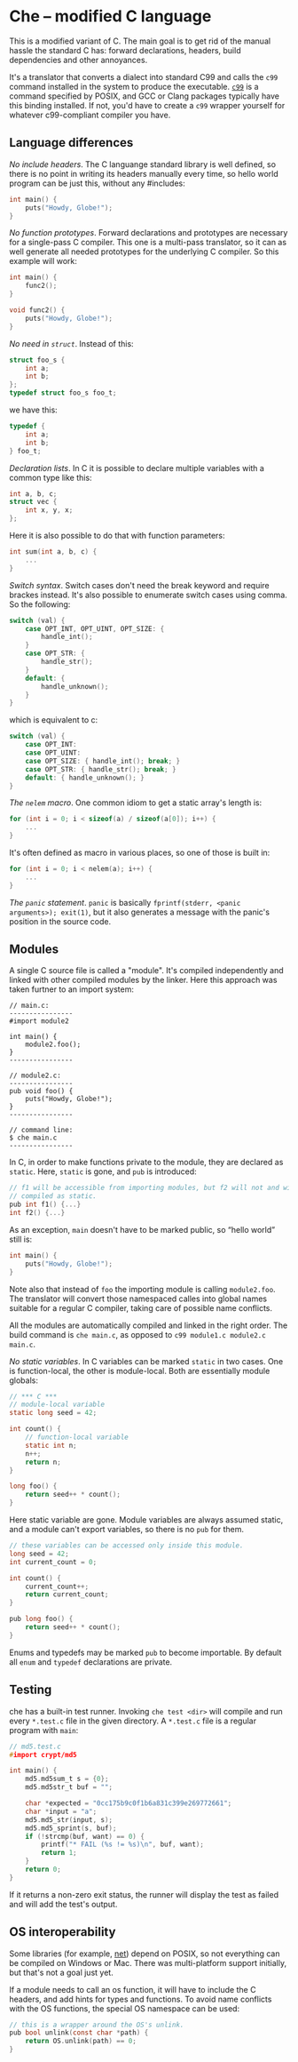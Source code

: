# Che – modified C language

This is a modified variant of C. The main goal is to get rid of the manual
hassle the standard C has: forward declarations, headers, build dependencies
and other annoyances.

It's a translator that converts a dialect into standard C99 and calls the
`c99` command installed in the system to produce the executable.
[`c99`](http://pubs.opengroup.org/onlinepubs/9699919799//utilities/c99.html)
is a command specified by POSIX, and GCC or Clang packages typically have this
binding installed. If not, you'd have to create a `c99` wrapper yourself for
whatever c99-compliant compiler you have.

## Language differences

_No include headers_.
The C languange standard library is well defined, so there is no point in
writing its headers manually every time, so hello world program can be just
this, without any #includes:

```c
int main() {
	puts("Howdy, Globe!");
}
```

_No function prototypes_.
Forward declarations and prototypes are necessary for a single-pass C compiler.
This one is a multi-pass translator, so it can as well generate all needed
prototypes for the underlying C compiler. So this example will work:

```c
int main() {
	func2();
}

void func2() {
	puts("Howdy, Globe!");
}
```

_No need in `struct`_.
Instead of this:

```c
struct foo_s {
	int a;
	int b;
};
typedef struct foo_s foo_t;
```

we have this:

```c
typedef {
	int a;
	int b;
} foo_t;
```

_Declaration lists_.
In C it is possible to declare multiple variables with a common type like this:

```c
int a, b, c;
struct vec {
	int x, y, x;
};
```

Here it is also possible to do that with function parameters:

```c
int sum(int a, b, c) {
	...
}
```

_Switch syntax_.
Switch cases don't need the break keyword and require brackes instead.
It's also possible to enumerate switch cases using comma.
So the following:

```c
switch (val) {
	case OPT_INT, OPT_UINT, OPT_SIZE: {
		handle_int();
	}
	case OPT_STR: {
		handle_str();
	}
	default: {
		handle_unknown();
	}
}
```

which is equivalent to c:

```c
switch (val) {
	case OPT_INT:
	case OPT_UINT:
	case OPT_SIZE: { handle_int(); break; }
	case OPT_STR: { handle_str(); break; }
	default: { handle_unknown(); }
}
```

_The `nelem` macro_.
One common idiom to get a static array's length is:

```c
for (int i = 0; i < sizeof(a) / sizeof(a[0]); i++) {
	...
}
```

It's often defined as macro in various places, so one of those is built in:

```c
for (int i = 0; i < nelem(a); i++) {
	...
}
```

_The `panic` statement_.
`panic` is basically `fprintf(stderr, <panic arguments>); exit(1)`, but it also
generates a message with the panic's position in the source code.

## Modules

A single C source file is called a "module". It's compiled independently and
linked with other compiled modules by the linker. Here this approach was taken
furtner to an import system:

    // main.c:
    ----------------
    #import module2

    int main() {
    	module2.foo();
    }
    ----------------

    // module2.c:
    ----------------
    pub void foo() {
    	puts("Howdy, Globe!");
    }
    ----------------

    // command line:
    $ che main.c
    ----------------

In C, in order to make functions private to the module, they are declared as
`static`. Here, `static` is gone, and `pub` is introduced:

```c
// f1 will be accessible from importing modules, but f2 will not and will be
// compiled as static.
pub int f1() {...}
int f2() {...}
```

As an exception, `main` doesn't have to be marked public, so “hello world” still is:

```c
int main() {
	puts("Howdy, Globe!");
}
```

Note also that instead of `foo` the importing module is calling `module2.foo`.
The translator will convert those namespaced calles into global names suitable
for a regular C compiler, taking care of possible name conflicts.

All the modules are automatically compiled and linked in the right order.
The build command is `che main.c`, as opposed to `c99 module1.c module2.c main.c`.

_No static variables_.
In C variables can be marked `static` in two cases. One is function-local,
the other is module-local. Both are essentially module globals:

```c
// *** C ***
// module-local variable
static long seed = 42;

int count() {
	// function-local variable
	static int n;
	n++;
	return n;
}

long foo() {
	return seed++ * count();
}
```

Here static variable are gone. Module variables are always assumed static,
and a module can't export variables, so there is no `pub` for them.

```c
// these variables can be accessed only inside this module.
long seed = 42;
int current_count = 0;

int count() {
	current_count++;
	return current_count;
}

pub long foo() {
	return seed++ * count();
}
```

Enums and typedefs may be marked `pub` to become importable.
By default all `enum` and `typedef` declarations are private.

## Testing

che has a built-in test runner.
Invoking `che test <dir>` will compile and run every `*.test.c` file in the given directory.
A `*.test.c` file is a regular program with `main`:

```c
// md5.test.c
#import crypt/md5

int main() {
	md5.md5sum_t s = {0};
	md5.md5str_t buf = "";

	char *expected = "0cc175b9c0f1b6a831c399e269772661";
	char *input = "a";
	md5.md5_str(input, s);
	md5.md5_sprint(s, buf);
	if (!strcmp(buf, want) == 0) {
		printf("* FAIL (%s != %s)\n", buf, want);
		return 1;
	}
	return 0;
}

```

If it returns a non-zero exit status, the runner will display the test as failed and will add the test's output.

## OS interoperability

Some libraries (for example, [net](lib/os/net.c)) depend on POSIX, so not
everything can be compiled on Windows or Mac. There was multi-platform support
initially, but that's not a goal just yet.

If a module needs to call an os function, it will have to include the C headers,
and add hints for types and functions. To avoid name conflicts with the OS
functions, the special OS namespace can be used:

```c
// this is a wrapper around the OS's unlink.
pub bool unlink(const char *path) {
    return OS.unlink(path) == 0;
}
```
